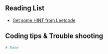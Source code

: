## **Reading List**

  - [Get some HINT from Leetcode](https://leetcode.com/problems/game-of-life/)

## Coding tips & Trouble shooting

```python
# None
```



